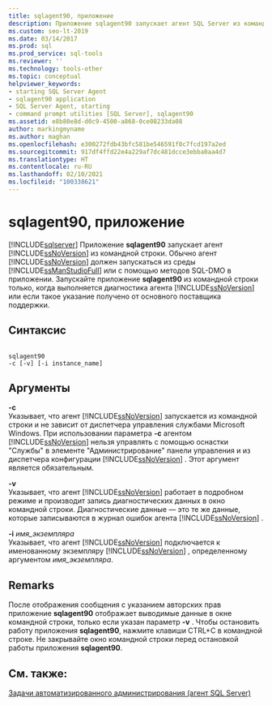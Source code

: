 ```yaml
---
title: sqlagent90, приложение
description: Приложение sqlagent90 запускает агент SQL Server из командной строки. Используйте его при диагностике агента SQL Server или при наличии указаний поставщика поддержки.
ms.custom: seo-lt-2019
ms.date: 03/14/2017
ms.prod: sql
ms.prod_service: sql-tools
ms.reviewer: ''
ms.technology: tools-other
ms.topic: conceptual
helpviewer_keywords:
- starting SQL Server Agent
- sqlagent90 application
- SQL Server Agent, starting
- command prompt utilities [SQL Server], sqlagent90
ms.assetid: e8b80e8d-d0c9-4500-a868-0ce08233da08
author: markingmyname
ms.author: maghan
ms.openlocfilehash: e300272fdb43bfc581be546591f0c7fcd197a2ed
ms.sourcegitcommit: 917df4ffd22e4a229af7dc481dcce3ebba0aa4d7
ms.translationtype: HT
ms.contentlocale: ru-RU
ms.lasthandoff: 02/10/2021
ms.locfileid: "100338621"
---
```

# <a name="sqlagent90-application"></a>sqlagent90, приложение
[!INCLUDE[sqlserver](../includes/applies-to-version/sqlserver.md)]
  Приложение **sqlagent90** запускает агент [!INCLUDE[ssNoVersion](../includes/ssnoversion-md.md)] из командной строки. Обычно агент [!INCLUDE[ssNoVersion](../includes/ssnoversion-md.md)] должен запускаться из среды [!INCLUDE[ssManStudioFull](../includes/ssmanstudiofull-md.md)] или с помощью методов SQL-DMO в приложении. Запускайте приложение **sqlagent90** из командной строки только, когда выполняется диагностика агента [!INCLUDE[ssNoVersion](../includes/ssnoversion-md.md)] или если такое указание получено от основного поставщика поддержки.  
  
## <a name="syntax"></a>Синтаксис  
  
```  
  
sqlagent90  
-c [-v] [-i instance_name]  
```  
  
## <a name="arguments"></a>Аргументы  
 **-c**  
 Указывает, что агент [!INCLUDE[ssNoVersion](../includes/ssnoversion-md.md)] запускается из командной строки и не зависит от диспетчера управления службами Microsoft Windows. При использовании параметра **-c** агентом [!INCLUDE[ssNoVersion](../includes/ssnoversion-md.md)] нельзя управлять с помощью оснастки "Службы" в элементе "Администрирование" панели управления и из диспетчера конфигурации [!INCLUDE[ssNoVersion](../includes/ssnoversion-md.md)] . Этот аргумент является обязательным.  
  
 **-v**  
 Указывает, что агент [!INCLUDE[ssNoVersion](../includes/ssnoversion-md.md)] работает в подробном режиме и производит запись диагностических данных в окно командной строки. Диагностические данные — это те же данные, которые записываются в журнал ошибок агента [!INCLUDE[ssNoVersion](../includes/ssnoversion-md.md)] .  
  
 **-i** *имя_экземпляра*  
 Указывает, что агент [!INCLUDE[ssNoVersion](../includes/ssnoversion-md.md)] подключается к именованному экземпляру [!INCLUDE[ssNoVersion](../includes/ssnoversion-md.md)] , определенному аргументом *имя_экземпляра*.  
  
## <a name="remarks"></a>Remarks  
 После отображения сообщения с указанием авторских прав приложение **sqlagent90** отображает выводимые данные в окне командной строки, только если указан параметр **-v** . Чтобы остановить работу приложения **sqlagent90**, нажмите клавиши CTRL+C в командной строке. Не закрывайте окно командной строки перед остановкой работы приложения **sqlagent90**.  
  
## <a name="see-also"></a>См. также:  
 [Задачи автоматизированного администрирования (агент SQL Server)](../ssms/agent/automated-administration-tasks-sql-server-agent.md)  
  
